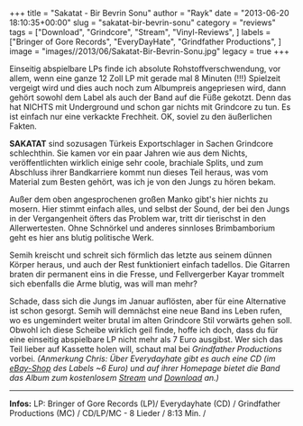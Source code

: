 +++
title = "Sakatat - Bir Bevrin Sonu"
author = "Rayk"
date = "2013-06-20 18:10:35+00:00"
slug = "sakatat-bir-bevrin-sonu"
category = "reviews"
tags = ["Download", "Grindcore", "Stream", "Vinyl-Reviews", ]
labels = ["Bringer of Gore Records", "EveryDayHate", "Grindfather Productions", ]
image = "images//2013/06/Sakatat-Bir-Bevrin-Sonu.jpg"
legacy = true
+++


Einseitig abspielbare LPs finde ich absolute Rohstoffverschwendung, vor allem, wenn eine ganze 12 Zoll LP mit gerade mal 8 Minuten (!!!) Spielzeit vergeigt wird und dies auch noch zum Albumpreis angepriesen wird, dann gehört sowohl dem Label als auch der Band auf die Füße gekotzt. Denn das hat NICHTS mit Underground und schon gar nichts mit Grindcore zu tun. Es ist einfach nur eine verkackte Frechheit. OK, soviel zu den äußerlichen Fakten.

**SAKATAT** sind sozusagen Türkeis Exportschlager in Sachen Grindcore schlechthin. Sie kamen vor ein paar Jahren wie aus dem Nichts, veröffentlichten wirklich einige sehr coole, brachiale Splits, und zum Abschluss ihrer Bandkarriere kommt nun dieses Teil heraus, was vom Material zum Besten gehört, was ich je von den Jungs zu hören bekam.

Außer dem oben angesprochenen großen Manko gibt's hier nichts zu mosern. Hier stimmt einfach alles, und selbst der Sound, der bei den Jungs in der Vergangenheit öfters das Problem war, tritt dir tierischst in den Allerwertesten. Ohne Schnörkel und anderes sinnloses Brimbamborium geht es hier ans blutig politische Werk.

Semih kreischt und schreit sich förmlich das letzte aus seinem dünnen Körper heraus, und auch der Rest funktioniert einfach tadellos. Die Gitarren braten dir permanent eins in die Fresse, und Fellvergerber Kayar trommelt sich ebenfalls die Arme blutig, was will man mehr?

Schade, dass sich die Jungs im Januar auflösten, aber für eine Alternative ist schon gesorgt. Semih will demnächst eine neue Band ins Leben rufen, wo es ungemindert weiter brutal im alten Grindcore Stil vorwärts gehen soll. Obwohl ich diese Scheibe wirklich geil finde, hoffe ich doch, dass du für eine einseitig abspielbare LP nicht mehr als 7 Euro ausgibst. Wer sich das Teil lieber auf Kassette holen will, schaut mal bei _Grindfather Productions_ vorbei. _(Anmerkung Chris: Über _Everydayhate_ gibt es auch eine CD (im <a href="http://www.ebay.de/itm/SAKATAT-Bir-Devrin-Sonu-CD-warsore-phobia-insect-warfare-324-flesh-parade-/190852890548?pt=LH_DefaultDomain_212&amp;hash=item2c6fb7ffb4">eBay-Shop</a> des Labels ~6 Euro) und auf ihrer Homepage bietet die Band das Album zum kostenlosem <a href="http://www.sakatatgrindcore.com/">Stream</a> und <a href="http://www.sakatatgrindcore.com/dwnld/">Download</a> an.)_



---
**Infos:**
LP: Bringer of Gore Records (LP)/ Everydayhate (CD) / Grindfather Productions (MC) / 
CD/LP/MC - 8 Lieder / 8:13 Min. / 

